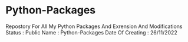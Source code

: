 # Python-Packages
Repostory For All My Python Packages And Exrension And Modifications 
Status : Public
Name : Python-Packages
Date Of Creating : 26/11/2022
